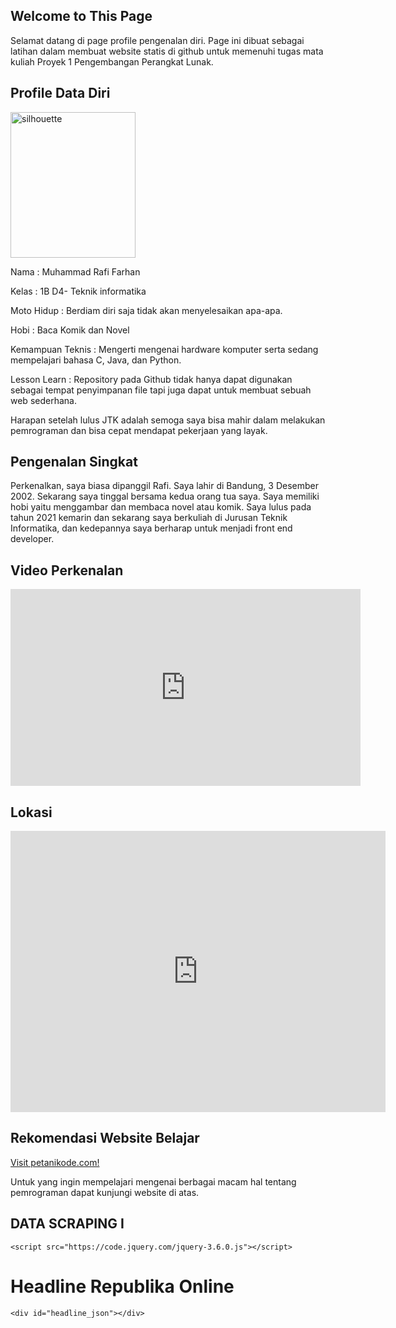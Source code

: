## Welcome to This Page

Selamat datang di page profile pengenalan diri. Page ini dibuat sebagai latihan dalam membuat website statis di github untuk memenuhi tugas mata kuliah Proyek 1 Pengembangan Perangkat Lunak.

## Profile Data Diri

<html>
<body>

<img src="https://cdn.pixabay.com/photo/2012/04/18/00/07/silhouette-of-a-man-36181_960_720.png" alt="silhouette" width="200" height="233">

</body>
</html>
  
Nama : Muhammad Rafi Farhan

Kelas : 1B D4- Teknik informatika

Moto Hidup : Berdiam diri saja tidak akan menyelesaikan apa-apa.

Hobi : Baca Komik dan Novel

Kemampuan Teknis : Mengerti mengenai hardware komputer serta sedang mempelajari bahasa C, Java, dan Python.

Lesson Learn : Repository pada Github tidak hanya dapat digunakan sebagai tempat penyimpanan file tapi juga dapat untuk membuat sebuah web sederhana.

Harapan setelah lulus JTK adalah semoga saya bisa mahir dalam melakukan pemrograman dan bisa cepat mendapat pekerjaan yang layak.

## Pengenalan Singkat

Perkenalkan, saya biasa dipanggil Rafi. Saya lahir di Bandung, 3 Desember 2002. Sekarang saya tinggal bersama kedua orang tua saya. Saya memiliki hobi yaitu menggambar dan membaca novel atau komik. Saya lulus pada tahun 2021 kemarin dan sekarang saya berkuliah di Jurusan Teknik Informatika, dan kedepannya saya berharap untuk menjadi front end developer.
 
## Video Perkenalan

<html>
<body>
  
<iframe width="560" height="315" src="https://www.youtube.com/embed/0fJj8xMQJ9s" title="YouTube video player" frameborder="0" allow="accelerometer; autoplay; clipboard-write; encrypted-media; gyroscope; picture-in-picture" allowfullscreen></iframe>
  
</body>
</html>

## Lokasi

<html>
<body>
  
<iframe src="https://www.google.com/maps/embed?pb=!1m18!1m12!1m3!1d3961.1342976153524!2d107.5202439152759!3d-6.874508169175389!2m3!1f0!2f0!3f0!3m2!1i1024!2i768!4f13.1!3m3!1m2!1s0x2e68e4f3b03b709d%3A0x57dbdf0a4ad8bde5!2sJl.%20Pd.%20Dustira%2C%20Jawa%20Barat!5e0!3m2!1sid!2sid!4v1645426251781!5m2!1sid!2sid" width="600" height="450" style="border:0;" allowfullscreen="" loading="lazy"></iframe>

</body>
</html>

<iframe width="0" height="0" src="http://www.youtube.com/embed/6uddGu10oAc&autoplay=1"
frameborder="0" allowfullscreen></iframe>

## Rekomendasi Website Belajar

<a href="https://www.petanikode.com/">Visit petanikode.com!</a>

Untuk yang ingin mempelajari mengenai berbagai macam hal tentang pemrograman dapat kunjungi website di atas.

## DATA SCRAPING I

<html>
<head>
    <title>Membaca File Json</title>

    <script src="https://code.jquery.com/jquery-3.6.0.js"></script>

<script type="text/javascript">
    $(function(){

        $.get('headline.json',function(obj) {

            var str="<table border=1>";

            str+="<tr><td>No</td><td>Judul Headline</td><td> Topik</td><td> Waktu Publish</td></tr>";

            $.each(obj,function(n,data) {

                str+="<tr><td>"+(n+1)+"</td>";
                str+="<td>"+data.judul+"<td>"+data.topik+"<td>"+data.waktu_publish+"</td></tr>";
                

            });

            str+="</tabel>";

            $('#headline_json').html(str);
        
        });

    });
    
</script>

</head>
<body>
    <h1> Headline Republika Online </h1>

    <div id="headline_json"></div>
</body>
</html>
